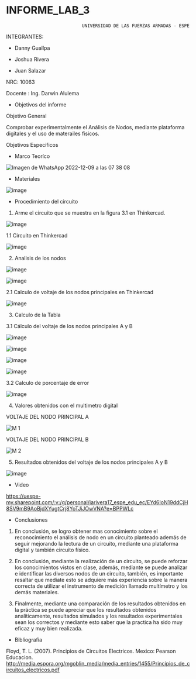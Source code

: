 # INFORME_LAB_3
                                 UNIVERSIDAD DE LAS FUERZAS ARMADAS - ESPE
                                               
INTEGRANTES:

* Danny Guallpa

* Joshua Rivera

* Juan Salazar                                               
                                               
NRC: 10063

Docente : Ing. Darwin Alulema                                              

* Objetivos del informe

Objetivo General

Comprobar experimentalmente el Análisis de Nodos, mediante plataforma digitales y el uso de materailes fisicos. 

Objetivos Especificos



* Marco Teoríco

![Imagen de WhatsApp 2022-12-09 a las 07 38 08](https://user-images.githubusercontent.com/116821649/206708311-cbbc7d21-eb83-433e-869a-91a71f2ed7f0.jpg)

* Materiales

![image](https://user-images.githubusercontent.com/116821649/206712026-7c672706-fed0-43fd-93cb-230e6e981dc8.png)

* Procedimiento del circuito 

1. Arme el circuito que se muestra en la figura 3.1 en Thinkercad.

![image](https://user-images.githubusercontent.com/116821649/206712237-ad2452a6-0257-426f-80e3-e84cfff2b78f.png)

1.1 Circuito en Thinkercad

![image](https://user-images.githubusercontent.com/116821649/206712412-b2ee0a7c-0a54-4896-a3b6-daedcbd46c23.png)

2. Analisis de los nodos 

![image](https://user-images.githubusercontent.com/116821649/206713064-befe65ea-d34c-41d0-817c-af4f3e8b0aec.png)

![image](https://user-images.githubusercontent.com/116821649/206713118-5b7317a5-078c-4b77-a89e-893ea760b838.png)

2.1 Calculo de voltaje de los nodos principales en Thinkercad 

![image](https://user-images.githubusercontent.com/116821649/206712756-93da15ff-f77f-4fd2-9ad1-99a982fc8ade.png)

3. Calculo de la Tabla 

3.1 Cálculo del voltaje de los nodos principales A y B

![image](https://user-images.githubusercontent.com/116821649/206713391-baa7ee19-58cc-4c65-ba1f-6d2cda679223.png)

![image](https://user-images.githubusercontent.com/116821649/206713461-3de42ad5-3de3-4e45-9641-64e6b0281f1b.png)

![image](https://user-images.githubusercontent.com/116821649/206713543-696a7eb1-4f99-41d7-9c17-f59a9cdc7661.png)

![image](https://user-images.githubusercontent.com/116821649/206713614-34294a62-bf22-4c04-9dce-71b1dc7ceb82.png)

3.2  Calculo de porcentaje de error 

![image](https://user-images.githubusercontent.com/116821649/206714019-59771a58-b52d-403b-b6fd-a58785d8afd5.png)

4. Valores obtenidos con el multimetro digital 

VOLTAJE DEL NODO PRINCIPAL A

![M 1](https://user-images.githubusercontent.com/116821649/206716932-60409da9-bbf6-41b8-9289-d71c6e8c3f86.jpg)

VOLTAJE DEL NODO PRINCIPAL B

![M 2](https://user-images.githubusercontent.com/116821649/206717227-e707e207-28f9-4295-991c-596cd5ad315d.jpg)

5. Resultados obtenidos del voltaje de los nodos principales A y B 

![image](https://user-images.githubusercontent.com/116821649/206720260-2a214da6-2b20-4c1c-8af2-154075f2c617.png)

* Video 

https://uespe-my.sharepoint.com/:v:/g/personal/jarivera17_espe_edu_ec/EYd6IoN19ddCjH8SV9mB9AoBjdXYugtCrj8YoTJiJOwVNA?e=BPPWLc 

* Conclusiones 

1. En conclusión, se logro obtener mas conocimiento sobre el reconocimiento el análisis de nodo en un circuito planteado además de seguir mejorando la lectura de un circuito, mediante una plataforma digital y también circuito físico.

2. En conclusión, mediante la realización de un circuito, se puede reforzar los conocimientos vistos en clase, además, mediante se puede analizar e identificar las diversos nodos de un circuito, también, es importante resaltar que mediate esto se adquiere más experiencia sobre la manera correcta de utilizar el instrumento de medición llamado multímetro y los demás materiales.

3. Finalmente, mediante una comparación de los resultados obtenidos en la práctica se puede apreciar que los resultados obtenidos analíticamente, resultados simulados y los resultados experimentales sean los correctos y mediante esto saber que la practica ha sido muy eficaz y muy bien realizada.

* Bibliografia 

Floyd, T. L. (2007). Principios de Circuitos Electricos. Mexico: Pearson Educacion. http://media.espora.org/mgoblin_media/media_entries/1455/Principios_de_circuitos_electricos.pdf




